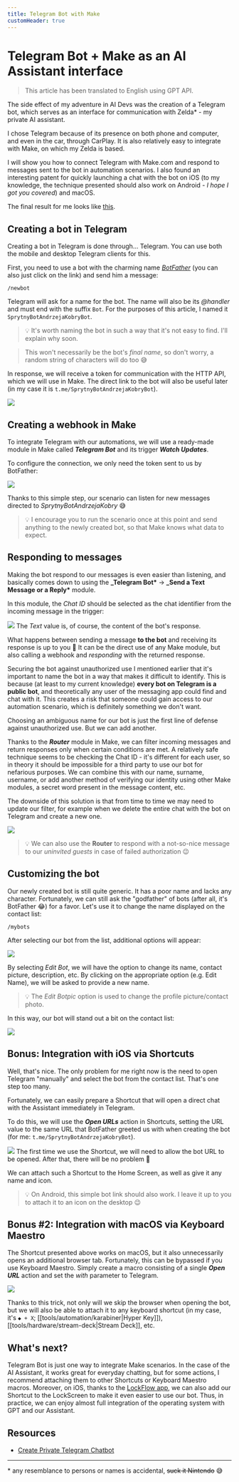 ```yaml
---
title: Telegram Bot with Make
customHeader: true
---
```


# Telegram Bot + Make as an AI Assistant interface

> This article has been translated to English using GPT API.

The side effect of my adventure in AI Devs was the creation of a Telegram bot, which serves as an interface for communication with Zelda\* - my private AI assistant.

I chose Telegram because of its presence on both phone and computer, and even in the car, through CarPlay. It is also relatively easy to integrate with Make, on which my Zelda is based.

I will show you how to connect Telegram with Make.com and respond to messages sent to the bot in automation scenarios. I also found an interesting patent for quickly launching a chat with the bot on iOS (to my knowledge, the technique presented should also work on Android - _I hope I got you covered_) and macOS.

The final result for me looks like [this](https://koscielniak.pro/assets/0_part.mp4).

## Creating a bot in Telegram

Creating a bot in Telegram is done through... Telegram. You can use both the mobile and desktop Telegram clients for this.

First, you need to use a bot with the charming name [_BotFather_](https://telegram.me/botfather) (you can also just click on the link) and send him a message:

```
/newbot
```

Telegram will ask for a name for the bot. The name will also be its _@handler_ and must end with the suffix `Bot`. For the purposes of this article, I named it `SprytnyBotAndrzejaKobryBot`.

> 💡 It's worth naming the bot in such a way that it's not easy to find. I'll explain why soon.

> This won't necessarily be the bot's _final name_, so don't worry, a random string of characters will do too 😅

In response, we will receive a token for communication with the HTTP API, which we will use in Make. The direct link to the bot will also be useful later (in my case it is `t.me/SprytnyBotAndrzejaKobryBot`).

![](/public/telegram-make-bot-1.png)

## Creating a webhook in Make

To integrate Telegram with our automations, we will use a ready-made module in Make called **_Telegram Bot_** and its trigger **_Watch Updates_**.

To configure the connection, we only need the token sent to us by BotFather:

![](/public/telegram-make-bot-3.1.png)

Thanks to this simple step, our scenario can listen for new messages directed to _SprytnyBotAndrzejaKobry_ 😅

> 💡 I encourage you to run the scenario once at this point and send anything to the newly created bot, so that Make knows what data to expect.

## Responding to messages

Making the bot respond to our messages is even easier than listening, and basically comes down to using the **\_Telegram Bot\*** -> **\_Send a Text Message or a Reply\*** module.

In this module, the _Chat ID_ should be selected as the chat identifier from the incoming message in the trigger:

![](/public/telegram-make-bot-3.2.png)
The _Text_ value is, of course, the content of the bot's response.

What happens between sending a message **to the bot** and receiving its response is up to you 🙂 It can be the direct use of any Make module, but also calling a webhook and _responding_ with the returned response.

Securing the bot against unauthorized use I mentioned earlier that it's important to name the bot in a way that makes it difficult to identify. This is because (at least to my current knowledge) **every bot on Telegram is a public bot**, and theoretically any user of the messaging app could find and chat with it. This creates a risk that someone could gain access to our automation scenario, which is definitely something we don't want.

Choosing an ambiguous name for our bot is just the first line of defense against unauthorized use. But we can add another.

Thanks to the **_Router_** module in Make, we can filter incoming messages and return responses only when certain conditions are met. A relatively safe technique seems to be checking the Chat ID - it's different for each user, so in theory it should be impossible for a third party to use our bot for nefarious purposes. We can combine this with our name, surname, username, or add another method of verifying our identity using other Make modules, a secret word present in the message content, etc.

The downside of this solution is that from time to time we may need to update our filter, for example when we delete the entire chat with the bot on Telegram and create a new one.

![](/public/telegram-make-bot-2.png)

> 💡 We can also use the **Router** to respond with a not-so-nice message to our _uninvited guests_ in case of failed authorization 😉

## Customizing the bot

Our newly created bot is still quite generic. It has a poor name and lacks any character. Fortunately, we can still ask the "godfather" of bots (after all, it's BotFather 😂) for a favor. Let's use it to change the name displayed on the contact list:

```
/mybots
```

After selecting our bot from the list, additional options will appear:

![](/public/telegram-make-bot-3.5.png)

By selecting _Edit Bot_, we will have the option to change its name, contact picture, description, etc. By clicking on the appropriate option (e.g. Edit Name), we will be asked to provide a new name.

> 💡 The _Edit Botpic_ option is used to change the profile picture/contact photo.

In this way, our bot will stand out a bit on the contact list:

![](/public/telegram-make-bot-3.png)

## Bonus: Integration with iOS via Shortcuts

Well, that's nice. The only problem for me right now is the need to open Telegram "manually" and select the bot from the contact list. That's one step too many.

Fortunately, we can easily prepare a Shortcut that will open a direct chat with the Assistant immediately in Telegram.

To do this, we will use the **_Open URLs_** action in Shortcuts, setting the URL value to the same URL that BotFather greeted us with when creating the bot (for me: `t.me/SprytnyBotAndrzejaKobryBot`).

![](/public/telegram-make-bot-4.jpeg)
The first time we use the Shortcut, we will need to allow the bot URL to be opened. After that, there will be no problem 🙂

We can attach such a Shortcut to the Home Screen, as well as give it any name and icon.

> 💡 On Android, this simple bot link should also work. I leave it up to you to attach it to an icon on the desktop 😉

## Bonus #2: Integration with macOS via Keyboard Maestro

The Shortcut presented above works on macOS, but it also unnecessarily opens an additional browser tab. Fortunately, this can be bypassed if you use Keyboard Maestro. Simply create a macro consisting of a single **_Open URL_** action and set the _with_ parameter to Telegram.

![](/public/telegram-make-bot-5.png)

Thanks to this trick, not only will we skip the browser when opening the bot, but we will also be able to attach it to any keyboard shortcut (in my case, it's `◆ + X`; [[tools/automation/karabiner|Hyper Key]]), [[tools/hardware/stream-deck|Stream Deck]], etc.

## What's next?

Telegram Bot is just one way to integrate Make scenarios. In the case of the AI Assistant, it works great for everyday chatting, but for some actions, I recommend attaching them to other Shortcuts or Keyboard Maestro macros. Moreover, on iOS, thanks to the [LockFlow app](https://www.macstories.net/reviews/lockflow-a-simple-way-to-add-shortcuts-to-the-ios-16-lock-screen/), we can also add our Shortcut to the LockScreen to make it even easier to use our bot. Thus, in practice, we can enjoy almost full integration of the operating system with GPT and our Assistant.

## Resources

- [Create Private Telegram Chatbot](https://sarafian.github.io/low-code/2020/03/24/create-private-telegram-chatbot.html)

---

\* any resemblance to persons or names is accidental, ~~suck it Nintendo~~ 😅
